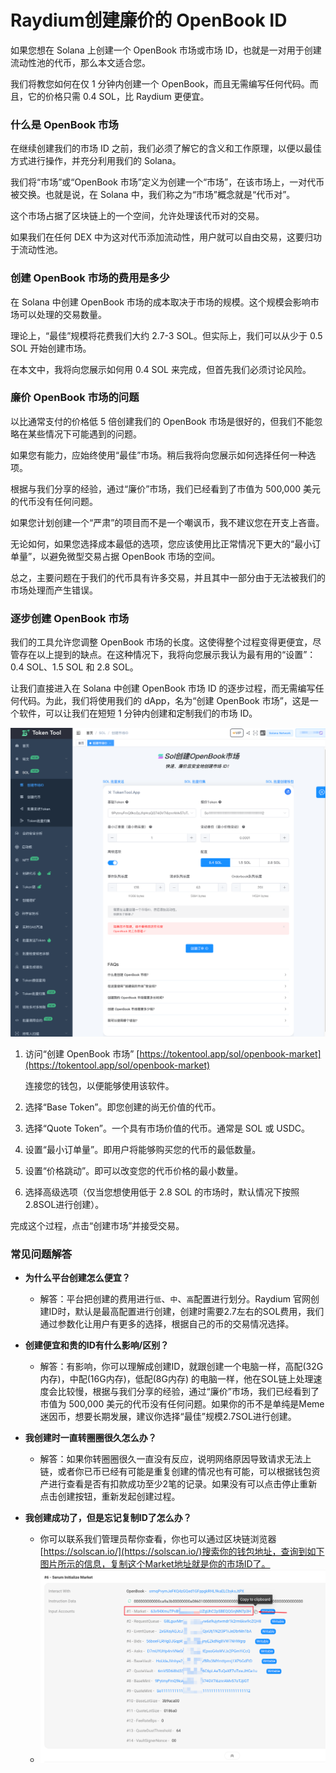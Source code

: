 # Raydium创建廉价的 OpenBook ID





如果您想在 Solana 上创建一个 OpenBook 市场或市场 ID，也就是一对用于创建流动性池的代币，那么本文适合您。

我们将教您如何在仅 1 分钟内创建一个 OpenBook，而且无需编写任何代码。而且，它的价格只需 0.4 SOL，比 Raydium 更便宜。

### 什么是 OpenBook 市场


在继续创建我们的市场 ID 之前，我们必须了解它的含义和工作原理，以便以最佳方式进行操作，并充分利用我们的 Solana。

我们将“市场”或“OpenBook 市场”定义为创建一个“市场”，在该市场上，一对代币被交换。也就是说，在 Solana 中，我们称之为“市场”概念就是“代币对”。

这个市场占据了区块链上的一个空间，允许处理该代币对的交易。

如果我们在任何 DEX 中为这对代币添加流动性，用户就可以自由交易，这要归功于流动性池。

### 创建 OpenBook 市场的费用是多少

在 Solana 中创建 OpenBook 市场的成本取决于市场的规模。这个规模会影响市场可以处理的交易数量。

理论上，“最佳”规模将花费我们大约 2.7-3 SOL。但实际上，我们可以从少于 0.5 SOL 开始创建市场。

在本文中，我将向您展示如何用 0.4 SOL 来完成，但首先我们必须讨论风险。

### 廉价 OpenBook 市场的问题

以比通常支付的价格低 5 倍创建我们的 OpenBook 市场是很好的，但我们不能忽略在某些情况下可能遇到的问题。

如果您有能力，应始终使用“最佳”市场。稍后我将向您展示如何选择任何一种选项。

根据与我们分享的经验，通过“廉价”市场，我们已经看到了市值为 500,000 美元的代币没有任何问题。

如果您计划创建一个“严肃”的项目而不是一个嘲讽币，我不建议您在开支上吝啬。

无论如何，如果您选择成本最低的选项，您应该使用比正常情况下更大的“最小订单量”，以避免微型交易占据 OpenBook 市场的空间。

总之，主要问题在于我们的代币具有许多交易，并且其中一部分由于无法被我们的市场处理而产生错误。

### 逐步创建 OpenBook 市场
我们的工具允许您调整 OpenBook 市场的长度。这使得整个过程变得更便宜，尽管存在以上提到的缺点。在这种情况下，我将向您展示我认为最有用的“设置”：0.4 SOL、1.5 SOL 和 2.8 SOL。

让我们直接进入在 Solana 中创建 OpenBook 市场 ID 的逐步过程，而无需编写任何代码。为此，我们将使用我们的 dApp，名为“创建 OpenBook 市场”，这是一个软件，可以让我们在短短 1 分钟内创建和定制我们的市场 ID。



![image-20240315220235937](../.gitbook/assets/sol/image-20240315220235937.png)

1. 访问“创建 OpenBook 市场” [https://tokentool.app/sol/openbook-market](https://tokentool.app/sol/openbook-market)

   连接您的钱包，以便能够使用该软件。

2. 选择“Base Token”。即您创建的尚无价值的代币。

3. 选择“Quote Token”。一个具有市场价值的代币。通常是 SOL 或 USDC。

4. 设置“最小订单量”。即用户将能够购买您的代币的最低数量。

5. 设置“价格跳动”。即可以改变您的代币价格的最小数量。

6. 选择高级选项（仅当您想使用低于 2.8 SOL 的市场时，默认情况下按照2.8SOL进行创建）。

完成这个过程，点击“创建市场”并接受交易。



### 常见问题解答

- **为什么平台创建怎么便宜？**
  - 解答：平台把创建的费用进行`低`、`中`、`高`配置进行划分。Raydium 官网创建ID时，默认是最高配置进行创建，创建时需要2.7左右的SOL费用，我们通过参数化让用户有更多的选择，根据自己的币的交易情况选择。

- **创建便宜和贵的ID有什么影响/区别？**
  - 解答：有影响，你可以理解成创建ID，就跟创建一个电脑一样，高配(32G内存)，中配(16G内存)，低配(8G内存) 的电脑一样，他在SOL链上处理速度会比较慢，根据与我们分享的经验，通过“廉价”市场，我们已经看到了市值为 500,000 美元的代币没有任何问题。如果你的币不是单纯是Meme迷因币，想要长期发展，建议你选择“最佳”规模2.7SOL进行创建。

- **我创建时一直转圈圈很久怎么办？**
  - 解答：如果你转圈圈很久一直没有反应，说明网络原因导致请求无法上链，或者你已币已经有可能是重复创建的情况也有可能，可以根据钱包资产进行查看是否有扣款成功至少2笔的记录。如果没有可以点击停止重新点击创建按钮，重新发起创建过程。

- **我创建成功了，但是忘记复制ID了怎么办？**
  - 你可以联系我们管理员帮你查看，你也可以通过区块链浏览器[https://solscan.io/](https://solscan.io/)搜索你的钱包地址，查询到如下图片所示的信息，复制这个Market地址就是你的市场ID了。
  - ![image-20240315231751105](../.gitbook/assets/sol/image-20240315231751105.png)
